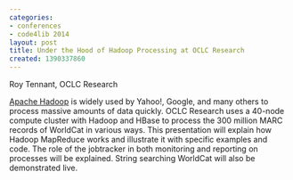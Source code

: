 ```yaml
---
categories:
- conferences
- code4lib 2014
layout: post
title: Under the Hood of Hadoop Processing at OCLC Research
created: 1390337860
---
```

Roy Tennant, OCLC Research

<a href="http://hadoop.apache.org/">Apache Hadoop</a> is widely used by Yahoo!, Google, and many others to process massive amounts of data quickly. OCLC Research uses a 40-node compute cluster with Hadoop and HBase to process the 300 million MARC records of WorldCat in various ways. This presentation will explain how Hadoop MapReduce works and illustrate it with specific examples and code. The role of the jobtracker in both monitoring and reporting on processes will be explained. String searching WorldCat will also be demonstrated live.
